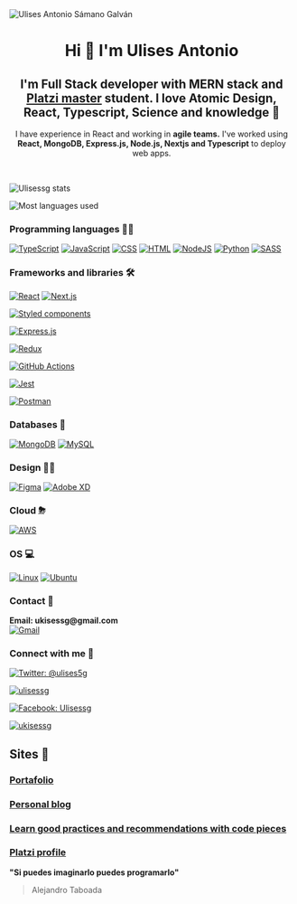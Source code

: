 <img src="https://firebasestorage.googleapis.com/v0/b/web-projects-50e7e.appspot.com/o/images%2Fv2%2Fcovers%2FUlises%20Antonio%20Samano%20Galvan%20-%20Ulisessg%20-%20en.png?alt=media&token=9cbc692b-5be5-406a-8df7-aa89b1e650aa" alt="Ulises Antonio Sámano Galván" >

<h1 align="center">Hi 👋 I'm Ulises Antonio</h1>
<h2 align="center">I'm Full Stack developer with MERN stack and <a href="https://platzi.com/blog/conoce-que-es-platzi-master/">Platzi master</a> student. I love Atomic Design, React, Typescript, Science and knowledge 💚</h2>

<p align="center">I have experience in React and working in <b>agile teams.</b>
I've worked using<b> React, MongoDB, Express.js, Node.js, Nextjs and Typescript</b> to deploy web apps.</p>


<br />

<!-- Stats -->

![Ulisessg stats](https://github-readme-stats.vercel.app/api?username=ulisessg&count_private=true&show_icons=true&theme=algolia)

<!-- Most used languages -->

![Most languages used](https://github-readme-stats.vercel.app/api/top-langs/?username=Ulisessg&count_private=true&show_icons=true&theme=algolia&layout=compact)

<h3 align="left">Programming languages 👩‍💻</h3>

<!-- Languages badges -->
<p align="left">
  <!-- Typescript -->
  <a href="https://github.com/search?q=user%3ADenverCoder1+is%3Arepo+language%3AtypeScript"><img alt="TypeScript" src="https://img.shields.io/badge/TypeScript%20-%23007ACC.svg?logo=typescript&logoColor=white"></a>
  <!-- JS -->
  <a href="https://github.com/search?q=user%3ADenverCoder1+is%3Arepo+language%3Ajavascript"><img alt="JavaScript" src="https://img.shields.io/badge/JavaScript%20-%23F7DF1E.svg?logo=javascript&logoColor=white"></a>
  <!-- CSS -->
  <a href="https://github.com/search?q=user%3ADenverCoder1+is%3Arepo+language%3Acss"><img alt="CSS" src="https://img.shields.io/badge/CSS%20-%231572B6.svg?logo=css3&logoColor=white"></a>
  <!-- HTML -->
  <a href="https://github.com/search?q=user%3ADenverCoder1+is%3Arepo+language%3Ahtml"><img alt="HTML" src="https://img.shields.io/badge/HTML%20-%23E34F26.svg?logo=html5&logoColor=white"></a>
  <!-- Node -->
  <a href="https://github.com/search?q=user%3ADenverCoder1+is%3Arepo+language%3Ajavascript"><img alt="NodeJS" src="https://img.shields.io/badge/Node.js%20-%2343853D.svg?logo=node.js&logoColor=white"></a>
  <!-- PY -->
  <a href="https://github.com/search?q=user%3ADenverCoder1+is%3Arepo+language%3Apython"><img alt="Python" src="https://img.shields.io/badge/Python%20-%2314354C.svg?logo=python&logoColor=white"></a>
  <!-- Sass -->
  <a href="https://github.com/search?q=user%3ADenverCoder1+is%3Arepo+language%3Asass"><img alt="SASS" src="https://img.shields.io/badge/Sass%20-hotpink.svg?logo=SASS&logoColor=white"></a>
</p>


<!-- Frameworks -->

<h3>Frameworks and libraries 🛠</h3>

<p align="left">
  <!-- React -->
  <a href="#"><img alt="React" src="https://img.shields.io/badge/React%20-%2320232a.svg?logo=react&logoColor=%2361DAFB"></a>
  <!-- Next.js -->
  <a href="#"><img alt="Next.js" src="https://img.shields.io/badge/next.js-000000?style=&logo=nextdotjs&logoColor=white"></a>

  <!-- Styled components -->
  <a href="#"><img alt="Styled components" src="https://img.shields.io/badge/styled--components-DB7093?logo=styled-components&logoColor=white"></a>

  <!-- Express -->
  <a href="#"><img alt="Express.js" src="https://img.shields.io/badge/Express.js%20-%23404d59.svg?logo=express&logoColor=white"></a>

  <!-- Redux -->
  <a href="#"><img alt="Redux" src="https://img.shields.io/badge/Redux-593D88?logo=redux&logoColor=white"></a>

  <!-- Github actions -->
  <a href="#"><img alt="GitHub Actions" src="https://img.shields.io/badge/GitHub%20Actions%20-%232671E5.svg?logo=github%20actions&logoColor=white"></a>

  <!-- Jest -->
  <a href="#"><img alt="Jest" src="https://img.shields.io/badge/Jest-C21325?logo=jest&logoColor=white"></a>

  <!-- Postman -->
  <a href="#"><img alt="Postman" src="https://img.shields.io/badge/Postman-FF6C37?logo=Postman&logoColor=white"></a>

</p>

<h3>Databases 🎒</h3>

<!-- Databases -->

<p align="left">
  <!-- MongoDB -->
  <a href="#"><img alt="MongoDB" src="https://img.shields.io/badge/MongoDB-4EA94B?logo=mongodb&logoColor=white"></a>
  <!-- MySQL -->
  <a href="#"><img alt="MySQL" src="https://img.shields.io/badge/MySQL-00000F?logo=mysql&logoColor=white"></a>
</p>

<!-- Design -->
<h3>Design 👩‍🎨</h3>

<p align="left">
  <!-- Figma -->
  <a href="#"><img alt="Figma" src="https://img.shields.io/badge/Figma-F24E1E?logo=figma&logoColor=white"></a>
  <!-- Adobe XD -->
  <a href="#"><img alt="Adobe XD" src="https://img.shields.io/badge/Adobe%20XD-FF61F6?logo=Adobe%20XD&logoColor=white"></a>

</p>

<!-- Cloud -->

<h3>Cloud ⛈</h3>

<p align="left">

  <!-- AWS -->
  <a href="#"><img alt="AWS" src="https://img.shields.io/badge/Amazon_AWS-232F3E?logo=amazon-aws&logoColor=white"></a>
</p>

<!-- OS -->
<h3>OS 💻</h3>

<p align="left">
  <!-- Linux -->
  <a href="#"><img alt="Linux" src="https://img.shields.io/badge/Linux-FCC624?logo=linux&logoColor=black"></a>
  <!-- Ubuntu -->
  <a href="#"><img alt="Ubuntu" src="https://img.shields.io/badge/Ubuntu-E95420?logo=ubuntu&logoColor=white"></a>

</p>


<h3>Contact 📲</h3>

<p align="left">
  <b>Email: ukisessg@gmail.com</b>
  <br />
  <!-- Gmail -->
  <a href="mailto:ukisessg@gmail.com"><img alt="Gmail" src="https://img.shields.io/badge/Gmail-D14836?logo=gmail&logoColor=white"></a>
</p>

<h3 align="left">Connect with me 🖖</h3>

<p align="left">

<!-- Twitter -->
<a  href="https://www.facebook.com/Ulises5G" target="_blank"><img src="https://img.shields.io/badge/Twitter-1DA1F2?logo=twitter&logoColor=white" alt="Twitter: @ulises5g"/></a>

<!-- LinkedIn -->
<a href="https://linkedin.com/in/ulisessg" target="_blank"><img src="https://img.shields.io/badge/LinkedIn-0077B5?logo=linkedin&logoColor=white" alt="ulisessg" /></a>

<!-- Facebook -->
<a  href="https://twitter.com/ulises5g" target="_blank"><img src="https://img.shields.io/badge/Facebook-1877F2?logo=facebook&logoColor=white" alt="Facebook: Ulisessg"/></a>

<!-- Hacker Rank -->
<a href="https://www.hackerrank.com/ukisessg" target="_blank"><img src="https://img.shields.io/badge/-Hackerrank-2EC866?logo=HackerRank&logoColor=white" alt="ukisessg" /></a>
</p>



## Sites 📖

### [Portafolio](https://ulisessg.com/)

### [Personal blog](https://ulisessg.com/blog)

### [Learn good practices and recommendations with code pieces](https://ulisessg.com/gist)

### [Platzi profile](https://platzi.com/p/UlisesSG/)

**"Si puedes imaginarlo puedes programarlo"**

> Alejandro Taboada

